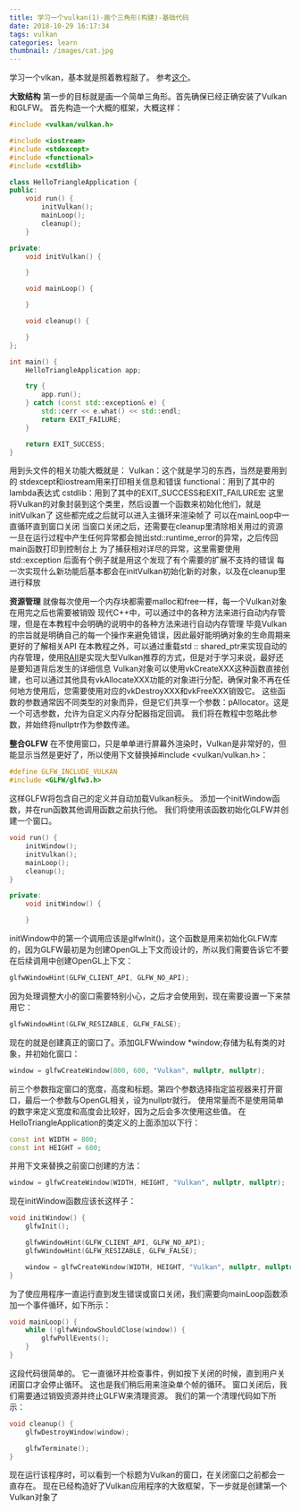 ```yaml
---
title: 学习一个vulkan(1)-画个三角形(构建)-基础代码
date: 2018-10-29 16:17:34
tags: vulkan
categories: learn
thumbnail: /images/cat.jpg
---
```

学习一个vlkan，基本就是照着教程敲了。
参考[这个](https://vulkan-tutorial.com/Introduction)。
<!-- more -->
<b>大致结构</b>
第一步的目标就是画一个简单三角形。首先确保已经正确安装了Vulkan和GLFW。
首先构造一个大概的框架，大概这样：
```cpp
#include <vulkan/vulkan.h>

#include <iostream>
#include <stdexcept>
#include <functional>
#include <cstdlib>

class HelloTriangleApplication {
public:
    void run() {
        initVulkan();
        mainLoop();
        cleanup();
    }

private:
    void initVulkan() {

    }

    void mainLoop() {

    }

    void cleanup() {

    }
};

int main() {
    HelloTriangleApplication app;

    try {
        app.run();
    } catch (const std::exception& e) {
        std::cerr << e.what() << std::endl;
        return EXIT_FAILURE;
    }

    return EXIT_SUCCESS;
}
```
用到头文件的相关功能大概就是：
Vulkan：这个就是学习的东西，当然是要用到的
stdexcept和iostream用来打印相关信息和错误
functional：用到了其中的lambda表达式
cstdlib：用到了其中的EXIT_SUCCESS和EXIT_FAILURE宏
这里将Vulkan的对象封装到这个类里，然后设置一个函数来初始化他们，就是initVulkan了
这些都完成之后就可以进入主循环来渲染帧了
可以在mainLoop中一直循环直到窗口关闭
当窗口关闭之后，还需要在cleanup里清除相关用过的资源
一旦在运行过程中产生任何异常都会抛出std::runtime_error的异常，之后传回main函数打印到控制台上
为了捕获相对详尽的异常，这里需要使用std::exception
后面有个例子就是用这个发现了有个需要的扩展不支持的错误
每一次实现什么新功能后基本都会在initVulkan初始化新的对象，以及在cleanup里进行释放

<b>资源管理</b>
就像每次使用一个内存块都需要malloc和free一样，每一个Vulkan对象在用完之后也需要被销毁
现代C++中，可以通过<memory>中的各种方法来进行自动内存管理，但是在本教程中会明确的说明中的各种方法来进行自动内存管理
毕竟Vulkan的宗旨就是明确自己的每一个操作来避免错误，因此最好能明确对象的生命周期来更好的了解相关API
在本教程之外，可以通过重载std :: shared_ptr来实现自动的内存管理，使用[RAII](https://en.wikipedia.org/wiki/Resource_Acquisition_Is_Initialization)是实现大型Vulkan推荐的方式，但是对于学习来说，最好还是要知道背后发生的详细信息
Vulkan对象可以使用vkCreateXXX这种函数直接创建，也可以通过其他具有vkAllocateXXX功能的对象进行分配，确保对象不再在任何地方使用后，您需要使用对应的vkDestroyXXX和vkFreeXXX销毁它。
这些函数的参数通常因不同类型的对象而异，但是它们共享一个参数：pAllocator。这是一个可选参数，允许为自定义内存分配器指定回调。
我们将在教程中忽略此参数，并始终将nullptr作为参数传递。

<b>整合GLFW</b>
在不使用窗口，只是单单进行屏幕外渲染时，Vulkan是非常好的，但能显示当然是更好了，所以使用下文替换掉#include <vulkan/vulkan.h>：
```cpp
#define GLFW_INCLUDE_VULKAN
#include <GLFW/glfw3.h>
```
这样GLFW将包含自己的定义并自动加载Vulkan标头。
添加一个initWindow函数，并在run函数其他调用函数之前执行他。
我们将使用该函数初始化GLFW并创建一个窗口。
```cpp
void run() {
    initWindow();
    initVulkan();
    mainLoop();
    cleanup();
}

private:
    void initWindow() {

    }
```
initWindow中的第一个调用应该是glfwInit()，这个函数是用来初始化GLFW库的，因为GLFW最初是为创建OpenGL上下文而设计的，所以我们需要告诉它不要在后续调用中创建OpenGL上下文：
```cpp
glfwWindowHint(GLFW_CLIENT_API, GLFW_NO_API);
```
因为处理调整大小的窗口需要特别小心，之后才会使用到，现在需要设置一下来禁用它：
```cpp
glfwWindowHint(GLFW_RESIZABLE, GLFW_FALSE);
```
现在的就是创建真正的窗口了。添加GLFWwindow *window;存储为私有类的对象，并初始化窗口：
```cpp
window = glfwCreateWindow(800, 600, "Vulkan", nullptr, nullptr);
```
前三个参数指定窗口的宽度，高度和标题。第四个参数选择指定监视器来打开窗口，最后一个参数与OpenGL相关，设为nullptr就行。
使用常量而不是使用简单的数字来定义宽度和高度会比较好，因为之后会多次使用这些值。
在HelloTriangleApplication的类定义的上面添加以下行：
```cpp
const int WIDTH = 800;
const int HEIGHT = 600;
```
并用下文来替换之前窗口创建的方法：
```cpp
window = glfwCreateWindow(WIDTH, HEIGHT, "Vulkan", nullptr, nullptr);
```
现在initWindow函数应该长这样子：
```cpp
void initWindow() {
    glfwInit();

    glfwWindowHint(GLFW_CLIENT_API, GLFW_NO_API);
    glfwWindowHint(GLFW_RESIZABLE, GLFW_FALSE);

    window = glfwCreateWindow(WIDTH, HEIGHT, "Vulkan", nullptr, nullptr);
}
```
为了使应用程序一直运行直到发生错误或窗口关闭，我们需要向mainLoop函数添加一个事件循环，如下所示：
```cpp
void mainLoop() {
    while (!glfwWindowShouldClose(window)) {
        glfwPollEvents();
    }
}
```
这段代码很简单的。
它一直循环并检查事件，例如按下关闭的时候，直到用户关闭窗口才会停止循环。
这也是我们稍后用来渲染单个帧的循环。
窗口关闭后，我们需要通过销毁资源并终止GLFW来清理资源。
我们的第一个清理代码如下所示：
```cpp
void cleanup() {
    glfwDestroyWindow(window);

    glfwTerminate();
}
```
现在运行该程序时，可以看到一个标题为Vulkan的窗口，在关闭窗口之前都会一直存在。
现在已经构造好了Vulkan应用程序的大致框架，下一步就是创建第一个Vulkan对象了